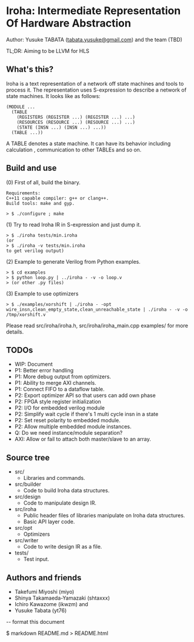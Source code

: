 # Iroha: Intermediate Representation Of Hardware Abstraction
Author: Yusuke TABATA (tabata.yusuke@gmail.com) and the team (TBD)

TL;DR: Aiming to be LLVM for HLS

## What's this?

Iroha is a text representation of a network off state machines and tools to process it. The representation uses S-expression to describe a network of state machines.
It looks like as follows:

    (MODULE ...
      (TABLE
        (REGISTERS (REGISTER ...) (REGISTER ...) ...)
        (RESOURCES (RESOURCE ...) (RESOURCE ...) ...)
        (STATE (INSN ...) (INSN ...) ...))
      (TABLE ...))

A TABLE denotes a state machine. It can have its behavior including calculation , communication to other TABLEs and so on.

## Build and use

(0) First of all, build the binary.

    Requirements:
    C++11 capable compiler: g++ or clang++.
    Build tools: make and gyp.

    > $ ./configure ; make

(1) Try to read Iroha IR in S-expression and just dump it.

    > $ ./iroha tests/min.iroha
    (or
    > $ ./iroha -v tests/min.iroha
    to get verilog output)


(2) Example to generate Verilog from Python examples.

    > $ cd examples
    > $ python loop.py | ../iroha - -v -o loop.v
    > (or other .py files)

(3) Example to use optimizers

    > $ ./examples/xorshift | ./iroha - -opt wire_insn,clean_empty_state,clean_unreachable_state | ./iroha - -v -o /tmp/xorshift.v


Please read src/iroha/iroha.h, src/iroha/iroha_main.cpp examples/ for more details.

## TODOs

* WIP: Document
* P1: Better error handling
* P1: More debug output from optimizers.
* P1: Ability to merge AXI channels.
* P1: Connect FIFO to a dataflow table.
* P2: Export optimizer API so that users can add own phase
* P2: FPGA style register initialization
* P2: I/O for embedded verilog module
* P2: Simplify wait cycle if there's 1 multi cycle insn in a state
* P2: Set reset polarity to embedded module.
* P2: Allow multiple embedded module instances.
* Q: Do we need instance/module separation?
* AXI: Allow or fail to attach both master/slave to an array.

## Source tree

* src/
    * Libraries and commands.
* src/builder
    * Code to build Iroha data structures.
* src/design
    * Code to manipulate design IR.
* src/iroha
    * Public header files of libraries manipulate on Iroha data structures.
    * Basic API layer code.
* src/opt
    * Optimizers
* src/writer
    * Code to write design IR as a file.
* tests/
    * Test input.

## Authors and friends

* Takefumi Miyoshi (miyo)
* Shinya Takamaeda-Yamazaki (shtaxxx)
* Ichiro Kawazome (ikwzm)
and
* Yusuke Tabata (yt76)

-- format this document

$ markdown README.md > README.html

